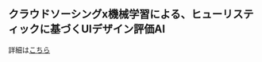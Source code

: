 ## クラウドソーシングx機械学習による、ヒューリスティックに基づくUIデザイン評価AI  
詳細は[こちら](https://zenn.dev/9re_pe/articles/ui-judging-ai)
